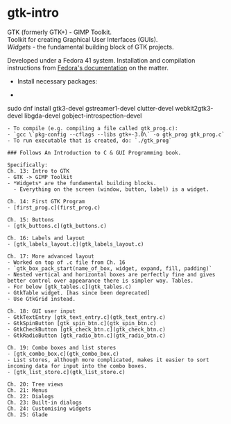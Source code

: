 # gtk-intro

GTK (formerly GTK+) - GIMP Toolkit.  
Toolkit for creating Graphical User Interfaces (GUIs).  
*Widgets* - the fundamental building block of GTK projects. 

Developed under a Fedora 41 system.
Installation and compilation instructions from [Fedora's documentation](https://developer.fedoraproject.org/tech/languages/c/gtk.html) on the matter.
- Install necessary packages:
- ```
sudo dnf install gtk3-devel gstreamer1-devel clutter-devel webkit2gtk3-devel libgda-devel gobject-introspection-devel
```
- To compile (e.g. compiling a file called gtk_prog.c):
- `gcc \`pkg-config --cflags --libs gtk+-3.0\` -o gtk_prog gtk_prog.c`
- To run executable that is created, do: `./gtk_prog`

### Follows An Introduction to C & GUI Programming book.

Specifically:  
Ch. 13: Intro to GTK  
- GTK -> GIMP Toolkit
- *Widgets* are the fundamental building blocks.
  - Everything on the screen (window, button, label) is a widget.

Ch. 14: First GTK Program  
- [first_prog.c](first_prog.c) 

Ch. 15: Buttons  
- [gtk_buttons.c](gtk_buttons.c)

Ch. 16: Labels and layout  
- [gtk_labels_layout.c](gtk_labels_layout.c) 

Ch. 17: More advanced layout
- Worked on top of .c file from Ch. 16 
- `gtk_box_pack_start(name_of_box, widget, expand, fill, padding)`
- Nested vertical and horizontal boxes are perfectly fine and gives
better control over appearance there is simpler way. Tables.
- For below [gtk_tables.c](gtk_tables.c)
- GtkTable widget. [has since been deprecated]
- Use GtkGrid instead.

Ch. 18: GUI user input  
- GtkTextEntry [gtk_text_entry.c](gtk_text_entry.c)
- GtkSpinButton [gtk_spin_btn.c](gtk_spin_btn.c)
- GtkCheckButton [gtk_check_btn.c](gtk_check_btn.c)
- GtkRadioButton [gtk_radio_btn.c](gtk_radio_btn.c)

Ch. 19: Combo boxes and list stores 
- [gtk_combo_box.c](gtk_combo_box.c)
- List stores, although more complicated, makes it easier to sort incoming data for input into the combo boxes.
- [gtk_list_store.c](gtk_list_store.c)

Ch. 20: Tree views  
Ch. 21: Menus  
Ch. 22: Dialogs  
Ch. 23: Built-in dialogs  
Ch. 24: Customising widgets  
Ch. 25: Glade  
